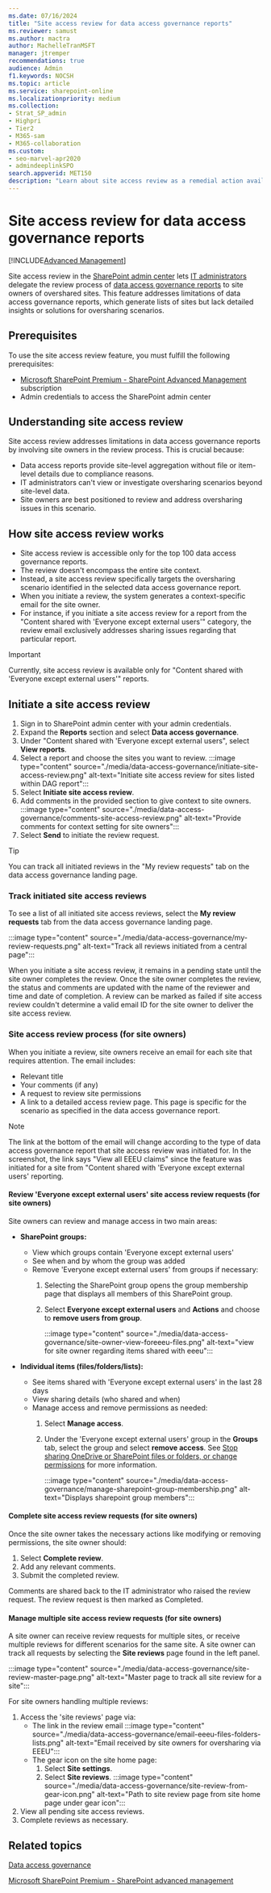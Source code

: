```yaml
---
ms.date: 07/16/2024
title: "Site access review for data access governance reports"
ms.reviewer: samust
ms.author: mactra
author: MachelleTranMSFT
manager: jtremper
recommendations: true
audience: Admin
f1.keywords: NOCSH
ms.topic: article
ms.service: sharepoint-online
ms.localizationpriority: medium
ms.collection:  
- Strat_SP_admin
- Highpri
- Tier2
- M365-sam
- M365-collaboration
ms.custom:
- seo-marvel-apr2020
- admindeeplinkSPO
search.appverid: MET150
description: "Learn about site access review as a remedial action available from Data access governance for SharePoint admins."
---
```


# Site access review for data access governance reports

[!INCLUDE[Advanced Management](includes/advanced-management.md)]

Site access review in the [SharePoint admin center](https://go.microsoft.com/fwlink/?linkid=2185219) lets [IT administrators](/microsoft-365/admin/add-users/assign-admin-roles) delegate the review process of [data access governance reports](data-access-governance-reports.md) to site owners of overshared sites. This feature addresses limitations of data access governance reports, which generate lists of sites but lack detailed insights or solutions for oversharing scenarios.

## Prerequisites

To use the site access review feature, you must fulfill the following prerequisites:

- [Microsoft SharePoint Premium - SharePoint Advanced Management](advanced-management.md) subscription
- Admin credentials to access the SharePoint admin center

## Understanding site access review

Site access review addresses limitations in data access governance reports by involving site owners in the review process. This is crucial because:

- Data access reports provide site-level aggregation without file or item-level details due to compliance reasons.
- IT administrators can't view or investigate oversharing scenarios beyond site-level data.
- Site owners are best positioned to review and address oversharing issues in this scenario.

## How site access review works

- Site access review is accessible only for the top 100 data access governance reports.
- The review doesn't encompass the entire site context.
- Instead, a site access review specifically targets the oversharing scenario identified in the selected data access governance report.
- When you initiate a review, the system generates a context-specific email for the site owner.
- For instance, if you initiate a site access review for a report from the "Content shared with 'Everyone except external users'" category, the review email exclusively addresses sharing issues regarding that particular report.

> [!IMPORTANT]
> Currently, site access review is available only for "Content shared with 'Everyone except external users'" reports.

## Initiate a site access review

1. Sign in to SharePoint admin center with your admin credentials.
1. Expand the **Reports** section and select **Data access governance**.
1. Under "Content shared with 'Everyone except external users", select **View reports**.
1. Select a report and choose the sites you want to review.
    :::image type="content" source="./media/data-access-governance/initiate-site-access-review.png" alt-text="Initiate site access review for sites listed within DAG report":::
1. Select **Initiate site access review**.
1. Add comments in the provided section to give context to site owners.
    :::image type="content" source="./media/data-access-governance/comments-site-access-review.png" alt-text="Provide comments for context setting for site owners":::
1. Select **Send** to initiate the review request.

> [!TIP]
> You can track all initiated reviews in the "My review requests" tab on the data access governance landing page.

### Track initiated site access reviews

To see a list of all initiated site access reviews, select the **My review requests** tab from the data access governance landing page.

:::image type="content" source="./media/data-access-governance/my-review-requests.png" alt-text="Track all reviews initiated from a central page":::

When you initiate a site access review, it remains in a pending state until the site owner completes the review. Once the site owner completes the review, the status and comments are updated with the name of the reviewer and time and date of completion. A review can be marked as failed if site access review couldn't determine a valid email ID for the site owner to deliver the site access review.

### Site access review process (for site owners)

When you initiate a review, site owners receive an email for each site that requires attention. The email includes:

- Relevant title
- Your comments (if any)
- A request to review site permissions
- A link to a detailed access review page. This page is specific for the scenario as specified in the data access governance report.

> [!NOTE]
> The link at the bottom of the email will change according to the type of data access governance report that site access review was initiated for. In the screenshot, the link says "View all EEEU claims" since the feature was initiated for a site from "Content shared with 'Everyone except external users' reporting.

#### Review 'Everyone except external users' site access review requests (for site owners)

Site owners can review and manage access in two main areas:

- **SharePoint groups:**
  - View which groups contain 'Everyone except external users'
  - See when and by whom the group was added
  - Remove 'Everyone except external users' from groups if necessary:
    1. Selecting the SharePoint group opens the group membership page that displays all members of this SharePoint group.
    2. Select **Everyone except external users** and **Actions** and choose to **remove users from group**.

        :::image type="content" source="./media/data-access-governance/site-owner-view-foreeeu-files.png" alt-text="view for site owner regarding items shared with eeeu":::

- **Individual items (files/folders/lists):**
  - See items shared with 'Everyone except external users' in the last 28 days
  - View sharing details (who shared and when)
  - Manage access and remove permissions as needed:
    1. Select **Manage access**.
    1. Under the 'Everyone except external users' group in the **Groups** tab, select the group and select **remove access**. See [Stop sharing OneDrive or SharePoint files or folders, or change permissions](https://support.microsoft.com/office/stop-sharing-onedrive-or-sharepoint-files-or-folders-or-change-permissions-0a36470f-d7fe-40a0-bd74-0ac6c1e13323) for more information.

        :::image type="content" source="./media/data-access-governance/manage-sharepoint-group-membership.png" alt-text="Displays sharepoint group members":::

#### Complete site access review requests (for site owners)

Once the site owner takes the necessary actions like modifying or removing permissions, the site owner should:

1. Select **Complete review**.
2. Add any relevant comments.
3. Submit the completed review.

Comments are shared back to the IT administrator who raised the review request. The review request is then marked as Completed.

#### Manage multiple site access review requests (for site owners)

A site owner can receive review requests for multiple sites, or receive multiple reviews for different scenarios for the same site. A site owner can track all requests by selecting the **Site reviews** page found in the left panel.

:::image type="content" source="./media/data-access-governance/site-review-master-page.png" alt-text="Master page to track all site review for a site":::

For site owners handling multiple reviews:

1. Access the 'site reviews' page via:
    - The link in the review email
        :::image type="content" source="./media/data-access-governance/email-eeeu-files-folders-lists.png" alt-text="Email received by site owners for oversharing via EEEU":::
    - The gear icon on the site home page:
        1. Select **Site settings**.
        1. Select **Site reviews**.
        :::image type="content" source="./media/data-access-governance/site-review-from-gear-icon.png" alt-text="Path to site review page from site home page under gear icon":::
1. View all pending site access reviews.
1. Complete reviews as necessary.

## Related topics

[Data access governance](data-access-governance-reports.md)

[Microsoft SharePoint Premium - SharePoint advanced management](advanced-management.md)
